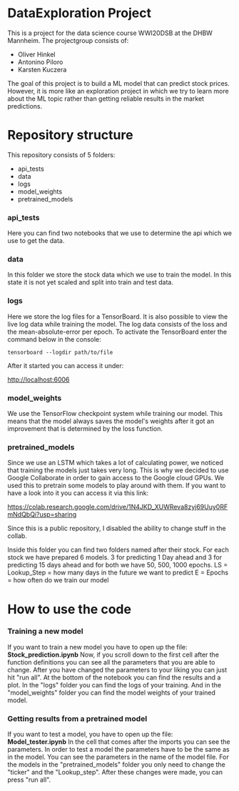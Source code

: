 # DataExploration Project

This is a project for the data science course WWI20DSB at the DHBW Mannheim.
The projectgroup consists of:

- Oliver Hinkel
- Antonino Piloro
- Karsten Kuczera

The goal of this project is to build a ML model that can predict stock prices. However, it is more like an exploration project in which we try to learn more about the ML topic rather than getting reliable results in the market predictions.

# Repository structure

This repository consists of 5 folders:

- api_tests
- data
- logs
- model_weights
- pretrained_models

### api_tests

Here you can find two notebooks that we use to determine the api which we use to get the data.

### data

In this folder we store the stock data which we use to train the model. In this state it is not yet scaled and split into train and test data.

### logs

Here we store the log files for a TensorBoard. It is also possible to view the live log data while training the model.
The log data consists of the loss and the mean-absolute-error per epoch.
To activate the TensorBoard enter the command below in the console:

```
tensorboard --logdir path/to/file
```

After it started you can access it under:

<http://localhost:6006>

### model_weights

We use the TensorFlow checkpoint system while training our model. This means that the model always saves the model's weights after it got an improvement that is determined by the loss function.

### pretrained_models

Since we use an LSTM which takes a lot of calculating power, we noticed that training the models just takes very long. This is why we decided to use Google Collaborate in order to gain access to the Google cloud GPUs.
We used this to pretrain some models to play around with them.
If you want to have a look into it you can access it via this link:

<https://colab.research.google.com/drive/1N4JKD_XUWReva8zyj69Uuy0RFmNdQbQi?usp=sharing>

Since this is a public repository, I disabled the ability to change stuff in the collab.

Inside this folder you can find two folders named after their stock.
For each stock we have prepared 6 models.
3 for predicting 1 Day ahead and 3 for predicting 15 days ahead and for both we have 50, 500, 1000 epochs.
LS = Lookup_Step = how many days in the future we want to predict
E = Epochs = how often do we train our model

# How to use the code

### Training a new model

If you want to train a new model you have to open up the file: **Stock_prediction.ipynb**
Now, if you scroll down to the first cell after the function definitions you can see all the parameters that you are able to change.
After you have changed the parameters to your liking you can just hit "run all".
At the bottom of the notebook you can find the results and a plot.
In the "logs" folder you can find the logs of your training.
And in the "model_weights" folder you can find the model weights of your trained model.

### Getting results from a pretrained model

If you want to test a model, you have to open up the file: **Model_tester.ipynb**
In the cell that comes after the imports you can see the parameters.
In order to test a model the parameters have to be the same as in the model.
You can see the parameters in the name of the model file.
For the models in the "pretrained_models" folder you only need to change the "ticker" and the "Lookup_step".
After these changes were made, you can press "run all".
